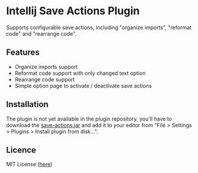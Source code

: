 # Intellij Save Actions Plugin

Supports configurable save actions, including "organize imports", "reformat code" and "rearrange code".

## Features

- Organize imports support
- Reformat code support with only changed text option
- Rearrange code support
- Simple option page to activate / deactivate save actions

## Installation

The plugin is not yet available in the plugin repository, you'll have to download the [save-actions.jar](https://github.com/dubreuia/intellij-plugin-save-actions/blob/master/save-actions.jar?raw=true) and add it to your editor from "File > Settings > Plugins > Install plugin from disk...".

## Licence

MIT License ([here](LICENSE.txt))
